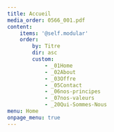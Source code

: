```yaml
---
title: Accueil
media_order: 0566_001.pdf
content:
    items: '@self.modular'
    order:
        by: Titre
        dir: asc
        custom:
            - _01Home
            - _02About
            - _03Offre
            - _05Contact
            - _06nos-principes
            - _07nos-valeurs
            - _20Qui-Sommes-Nous
menu: Home
onpage_menu: true
---
```


